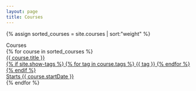 ```yaml
---
layout: page
title: Courses
---
```

{% assign sorted_courses = site.courses | sort:"weight" %}

<div class="title">Courses</div>

<section class="list">
    <div class="block-grid">
        {% for course in sorted_courses %}
            <a href="{% if course.externalLink %}{{ course.externalLink }}{% else %}{{ site.url }}{{ course.url }}{% endif %}" class="item item--{{ course.imageSize }}" style="background: url('{{ course.image }}'); background-size: cover; background-position: center;">
                <div class="item-details">
                    {{ course.title }}
                    <div class="item-tags">
                        {% if site.show-tags %}
                            {% for tag in course.tags %}
                                <span class="item-tag" href="{{ site.url }}/tags/#{{ tag | slugify }}">{{ tag }}</span>
                            {% endfor %}
                        {% endif %}
                    </div>
                    <div class="item-start-date">
                      Starts {{ course.startDate }}
                    </div>
                </div>
            </a>
        {% endfor %}
    </div>
</section>

